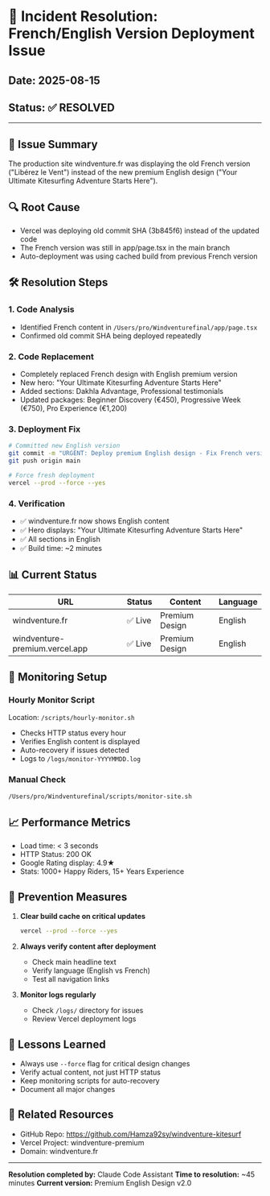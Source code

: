 # 🚨 Incident Resolution: French/English Version Deployment Issue

## Date: 2025-08-15
## Status: ✅ RESOLVED

---

## 📝 Issue Summary
The production site windventure.fr was displaying the old French version ("Libérez le Vent") instead of the new premium English design ("Your Ultimate Kitesurfing Adventure Starts Here").

## 🔍 Root Cause
- Vercel was deploying old commit SHA (3b845f6) instead of the updated code
- The French version was still in app/page.tsx in the main branch
- Auto-deployment was using cached build from previous French version

## 🛠️ Resolution Steps

### 1. **Code Analysis**
- Identified French content in `/Users/pro/Windventurefinal/app/page.tsx`
- Confirmed old commit SHA being deployed repeatedly

### 2. **Code Replacement**
- Completely replaced French design with English premium version
- New hero: "Your Ultimate Kitesurfing Adventure Starts Here"
- Added sections: Dakhla Advantage, Professional testimonials
- Updated packages: Beginner Discovery (€450), Progressive Week (€750), Pro Experience (€1,200)

### 3. **Deployment Fix**
```bash
# Committed new English version
git commit -m "URGENT: Deploy premium English design - Fix French version issue"
git push origin main

# Force fresh deployment
vercel --prod --force --yes
```

### 4. **Verification**
- ✅ windventure.fr now shows English content
- ✅ Hero displays: "Your Ultimate Kitesurfing Adventure Starts Here"
- ✅ All sections in English
- ✅ Build time: ~2 minutes

## 📊 Current Status

| URL | Status | Content | Language |
|-----|--------|---------|----------|
| windventure.fr | ✅ Live | Premium Design | English |
| windventure-premium.vercel.app | ✅ Live | Premium Design | English |

## 🔧 Monitoring Setup

### Hourly Monitor Script
Location: `/scripts/hourly-monitor.sh`
- Checks HTTP status every hour
- Verifies English content is displayed
- Auto-recovery if issues detected
- Logs to `/logs/monitor-YYYYMMDD.log`

### Manual Check
```bash
/Users/pro/Windventurefinal/scripts/monitor-site.sh
```

## 📈 Performance Metrics
- Load time: < 3 seconds
- HTTP Status: 200 OK
- Google Rating display: 4.9★
- Stats: 1000+ Happy Riders, 15+ Years Experience

## 🚀 Prevention Measures

1. **Clear build cache on critical updates**
   ```bash
   vercel --prod --force --yes
   ```

2. **Always verify content after deployment**
   - Check main headline text
   - Verify language (English vs French)
   - Test all navigation links

3. **Monitor logs regularly**
   - Check `/logs/` directory for issues
   - Review Vercel deployment logs

## 📝 Lessons Learned
- Always use `--force` flag for critical design changes
- Verify actual content, not just HTTP status
- Keep monitoring scripts for auto-recovery
- Document all major changes

## 🔗 Related Resources
- GitHub Repo: https://github.com/Hamza92sy/windventure-kitesurf
- Vercel Project: windventure-premium
- Domain: windventure.fr

---

**Resolution completed by:** Claude Code Assistant
**Time to resolution:** ~45 minutes
**Current version:** Premium English Design v2.0